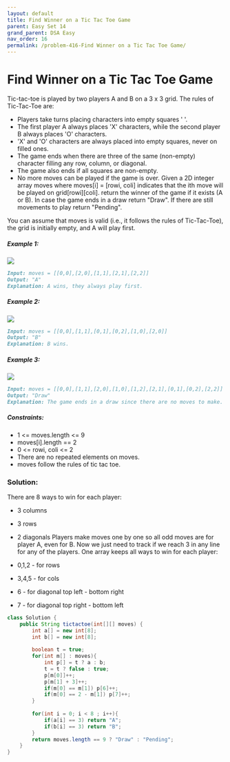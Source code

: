 ```yaml
---
layout: default
title: Find Winner on a Tic Tac Toe Game
parent: Easy Set 14
grand_parent: DSA Easy
nav_order: 16
permalink: /problem-416-Find Winner on a Tic Tac Toe Game/
---
```

# Find Winner on a Tic Tac Toe Game
Tic-tac-toe is played by two players A and B on a 3 x 3 grid. The rules of Tic-Tac-Toe are:

* Players take turns placing characters into empty squares ' '.
* The first player A always places 'X' characters, while the second player B always places 'O' characters.
* 'X' and 'O' characters are always placed into empty squares, never on filled ones.
* The game ends when there are three of the same (non-empty) character filling any row, column, or diagonal.
* The game also ends if all squares are non-empty.
* No more moves can be played if the game is over.
Given a 2D integer array moves where moves[i] = [rowi, coli] indicates that the ith move will be played on grid[rowi][coli]. return the winner of the game if it exists (A or B). In case the game ends in a draw return "Draw". If there are still movements to play return "Pending".

You can assume that moves is valid (i.e., it follows the rules of Tic-Tac-Toe), the grid is initially empty, and A will play first.

##### Example 1:
![](../../assets/images/ds/xo1-grid.jpeg)
```markdown
Input: moves = [[0,0],[2,0],[1,1],[2,1],[2,2]]
Output: "A"
Explanation: A wins, they always play first.
```
##### Example 2:
![](../../assets/images/ds/xo2-grid.jpeg![img.png](img.png))
```markdown
Input: moves = [[0,0],[1,1],[0,1],[0,2],[1,0],[2,0]]
Output: "B"
Explanation: B wins.
```
##### Example 3:
![](../../assets/images/ds/xo3-grid.jpeg)
```markdown
Input: moves = [[0,0],[1,1],[2,0],[1,0],[1,2],[2,1],[0,1],[0,2],[2,2]]
Output: "Draw"
Explanation: The game ends in a draw since there are no moves to make.
```
##### Constraints:
* 1 <= moves.length <= 9
* moves[i].length == 2
* 0 <= rowi, coli <= 2
* There are no repeated elements on moves.
* moves follow the rules of tic tac toe.

### Solution:
There are 8 ways to win for each player:

* 3 columns
* 3 rows
* 2 diagonals
Players make moves one by one so all odd moves are for player A, even for B.
Now we just need to track if we reach 3 in any line for any of the players.
One array keeps all ways to win for each player:

* 0,1,2 - for rows
* 3,4,5 - for cols
* 6 - for diagonal top left - bottom right
* 7 - for diagonal top right - bottom left

```java
class Solution {
    public String tictactoe(int[][] moves) {
        int a[] = new int[8];
        int b[] = new int[8];
        
        boolean t = true;
        for(int m[] : moves){
            int p[] = t ? a : b;
            t = t ? false : true;
            p[m[0]]++;
            p[m[1] + 3]++;
            if(m[0] == m[1]) p[6]++;
            if(m[0] == 2 - m[1]) p[7]++;
        }
        
        for(int i = 0; i < 8 ; i++){
            if(a[i] == 3) return "A";
            if(b[i] == 3) return "B";
        }
        return moves.length == 9 ? "Draw" : "Pending";
    }
}
```

